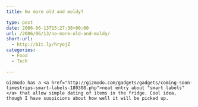 ```yaml
---
title: No more old and moldy?

type: post
date: 2006-06-13T15:27:38+00:00
url: /2006/06/13/no-more-old-and-moldy/
short-url:
  - http://bit.ly/hryojZ
categories:
  - Food
  - Tech

---
```

<div class='microid-mailto+http:sha1:66d8b6fb806e3f25e41e5d7c22dd176aea940169'>
  
    Gizmodo has a <a href="http://gizmodo.com/gadgets/gadgets/coming-soon-timestrips-smart-labels-180308.php">neat entry about "smart labels"</a> that allow simple dating of items in the fridge. Cool idea, though I have suspicions about how well it will be picked up.
  
